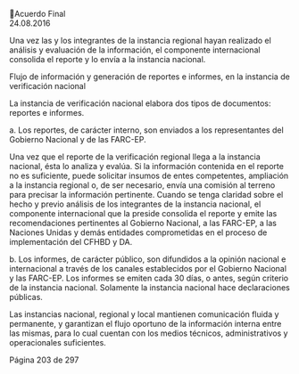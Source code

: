 Acuerdo Final  
24.08.2016  

Una  vez  las  y  los  integrantes  de  la  instancia  regional  hayan  realizado  el  análisis  y  evaluación  de  la 
información, el componente internacional consolida el reporte y lo envía a la instancia nacional.  
 
Flujo de información y generación de reportes e informes, en la instancia de verificación nacional  
 
La instancia de verificación nacional elabora dos tipos de documentos: reportes e informes.  
 
a. Los  reportes,  de  carácter  interno,  son  enviados  a  los  representantes  del  Gobierno 
Nacional y de las FARC-EP. 
 
Una  vez  que  el  reporte  de  la  verificación  regional  llega  a  la  instancia  nacional,  ésta  lo 
analiza y evalúa. Si la información contenida en el reporte no es suficiente, puede solicitar 
insumos  de  entes  competentes,  ampliación  a  la  instancia  regional  o,  de  ser  necesario, 
envía una comisión al terreno para precisar la información pertinente. Cuando se tenga 
claridad  sobre  el  hecho  y  previo  análisis  de  los  integrantes  de  la  instancia  nacional,  el 
componente  internacional  que  la  preside  consolida  el  reporte  y  emite  las 
recomendaciones pertinentes al Gobierno Nacional, a las FARC-EP, a las Naciones Unidas 
y demás entidades comprometidas en el proceso de implementación del CFHBD y DA. 
 
b. Los informes, de carácter público, son difundidos a la opinión nacional e internacional a 
través de los canales establecidos por el Gobierno Nacional y las FARC-EP. Los informes 
se  emiten  cada  30  días,  o  antes,  según  criterio  de  la  instancia  nacional.  Solamente  la 
instancia nacional hace declaraciones públicas. 
 
Las instancias nacional, regional y local mantienen comunicación fluida y permanente, y 
garantizan  el  flujo  oportuno  de  la  información  interna  entre  las  mismas,  para  lo  cual 
cuentan con los medios técnicos, administrativos y operacionales suficientes. 
 
 
 
 
 
 
 
 
 
 
 
 
 
Página 203 de 297 
 

